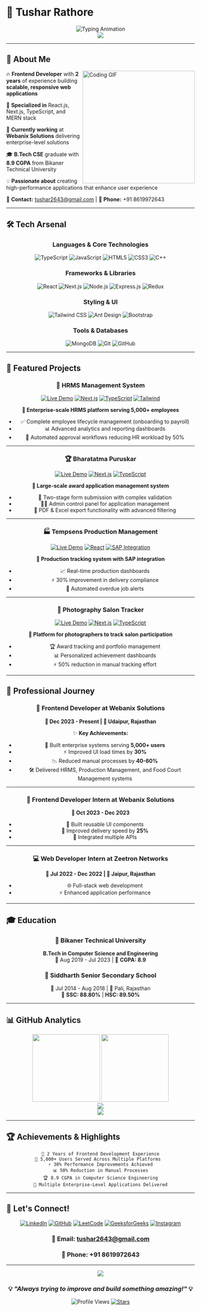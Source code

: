 # 🚀 Tushar Rathore

<div align="center">
  <img src="https://readme-typing-svg.demolab.com?font=Fira+Code&weight=600&size=28&duration=4000&pause=1000&color=00D9FF&center=true&vCenter=true&multiline=true&width=600&height=100&lines=Frontend+Developer+%7C+React+Specialist;Building+Scalable+Web+Applications;MERN+Stack+Developer" alt="Typing Animation" />
</div>

<div align="center">
  <img src="https://capsule-render.vercel.app/api?type=waving&color=gradient&customColorList=6,11,20&height=180&section=header&text=Welcome%20to%20my%20GitHub!&fontSize=42&fontColor=fff&animation=twinkling&fontAlignY=32"/>
</div>

---

## 🎯 **About Me**

<img align="right" alt="Coding GIF" width="300" src="https://raw.githubusercontent.com/abhisheknaiidu/abhisheknaiidu/master/code.gif">

🔥 **Frontend Developer** with **2 years** of experience building **scalable, responsive web applications**

🚀 **Specialized in** React.js, Next.js, TypeScript, and MERN stack

💼 **Currently working** at **Webanix Solutions** delivering enterprise-level solutions

🎓 **B.Tech CSE** graduate with **8.9 CGPA** from Bikaner Technical University

💡 **Passionate about** creating high-performance applications that enhance user experience

📧 **Contact:** tushar2643@gmail.com | 📱 **Phone:** +91 8619972643

---

## 🛠️ **Tech Arsenal**

<div align="center">

### **Languages & Core Technologies**
![TypeScript](https://img.shields.io/badge/TypeScript-007ACC?style=for-the-badge&logo=typescript&logoColor=white)
![JavaScript](https://img.shields.io/badge/JavaScript-F7DF1E?style=for-the-badge&logo=javascript&logoColor=black)
![HTML5](https://img.shields.io/badge/HTML5-E34F26?style=for-the-badge&logo=html5&logoColor=white)
![CSS3](https://img.shields.io/badge/CSS3-1572B6?style=for-the-badge&logo=css3&logoColor=white)
![C++](https://img.shields.io/badge/C++-00599C?style=for-the-badge&logo=cplusplus&logoColor=white)

### **Frameworks & Libraries**
![React](https://img.shields.io/badge/React-61DAFB?style=for-the-badge&logo=react&logoColor=black)
![Next.js](https://img.shields.io/badge/Next.js-000000?style=for-the-badge&logo=nextdotjs&logoColor=white)
![Node.js](https://img.shields.io/badge/Node.js-339933?style=for-the-badge&logo=nodedotjs&logoColor=white)
![Express.js](https://img.shields.io/badge/Express.js-000000?style=for-the-badge&logo=express&logoColor=white)
![Redux](https://img.shields.io/badge/Redux-764ABC?style=for-the-badge&logo=redux&logoColor=white)

### **Styling & UI**
![Tailwind CSS](https://img.shields.io/badge/Tailwind_CSS-38B2AC?style=for-the-badge&logo=tailwind-css&logoColor=white)
![Ant Design](https://img.shields.io/badge/Ant_Design-0170FE?style=for-the-badge&logo=antdesign&logoColor=white)
![Bootstrap](https://img.shields.io/badge/Bootstrap-7952B3?style=for-the-badge&logo=bootstrap&logoColor=white)

### **Tools & Databases**
![MongoDB](https://img.shields.io/badge/MongoDB-47A248?style=for-the-badge&logo=mongodb&logoColor=white)
![Git](https://img.shields.io/badge/Git-F05032?style=for-the-badge&logo=git&logoColor=white)
![GitHub](https://img.shields.io/badge/GitHub-181717?style=for-the-badge&logo=github&logoColor=white)

</div>

---

## 🌟 **Featured Projects**

<div align="center">

### 🏢 **HRMS Management System**
[![Live Demo](https://img.shields.io/badge/🌐_Live_Demo-0078D4?style=for-the-badge)](http://115.241.153.220:10000/login)
[![Next.js](https://img.shields.io/badge/Next.js-000000?style=flat-square&logo=nextdotjs&logoColor=white)](#)
[![TypeScript](https://img.shields.io/badge/TypeScript-007ACC?style=flat-square&logo=typescript&logoColor=white)](#)
[![Tailwind](https://img.shields.io/badge/Tailwind-38B2AC?style=flat-square&logo=tailwind-css&logoColor=white)](#)

**🎯 Enterprise-scale HRMS platform serving 5,000+ employees**
- ✅ Complete employee lifecycle management (onboarding to payroll)
- 📊 Advanced analytics and reporting dashboards
- 🔄 Automated approval workflows reducing HR workload by 50%

---

### 🏆 **Bharatatma Puruskar**
[![Live Demo](https://img.shields.io/badge/🌐_Live_Demo-0078D4?style=for-the-badge)](https://forms.bharatatmapuraskar.org/)
[![Next.js](https://img.shields.io/badge/Next.js-000000?style=flat-square&logo=nextdotjs&logoColor=white)](#)
[![TypeScript](https://img.shields.io/badge/TypeScript-007ACC?style=flat-square&logo=typescript&logoColor=white)](#)

**🎯 Large-scale award application management system**
- 📝 Two-stage form submission with complex validation
- 👨‍💼 Admin control panel for application management
- 📄 PDF & Excel export functionality with advanced filtering

---

### 🏭 **Tempsens Production Management**
[![Live Demo](https://img.shields.io/badge/🌐_Live_Demo-0078D4?style=for-the-badge)](https://tempsensfrontend.paperscissorstone.in/)
[![React](https://img.shields.io/badge/React-61DAFB?style=flat-square&logo=react&logoColor=black)](#)
[![SAP Integration](https://img.shields.io/badge/SAP-0FAAFF?style=flat-square&logo=sap&logoColor=white)](#)

**🎯 Production tracking system with SAP integration**
- 📈 Real-time production dashboards
- ⚡ 30% improvement in delivery compliance
- 🔔 Automated overdue job alerts

---

### 📸 **Photography Salon Tracker**
[![Live Demo](https://img.shields.io/badge/🌐_Live_Demo-0078D4?style=for-the-badge)](https://salonapp.curatedlearn.in/)
[![Next.js](https://img.shields.io/badge/Next.js-000000?style=flat-square&logo=nextdotjs&logoColor=white)](#)
[![TypeScript](https://img.shields.io/badge/TypeScript-007ACC?style=flat-square&logo=typescript&logoColor=white)](#)

**🎯 Platform for photographers to track salon participation**
- 🏆 Award tracking and portfolio management
- 📊 Personalized achievement dashboards
- ⚡ 50% reduction in manual tracking effort

</div>

---

## 💼 **Professional Journey**

<div align="center">

### 🚀 **Frontend Developer** at Webanix Solutions
**📅 Dec 2023 - Present | 📍 Udaipur, Rajasthan**

✨ **Key Achievements:**
- 🎯 Built enterprise systems serving **5,000+ users**
- ⚡ Improved UI load times by **30%**
- 📉 Reduced manual processes by **40-60%**
- 🛠️ Delivered HRMS, Production Management, and Food Court Management systems

---

### 🌱 **Frontend Developer Intern** at Webanix Solutions
**📅 Oct 2023 - Dec 2023**

- 🔧 Built reusable UI components
- 🚀 Improved delivery speed by **25%**
- 🔗 Integrated multiple APIs

---

### 💻 **Web Developer Intern** at Zeetron Networks
**📅 Jul 2022 - Dec 2022 | 📍 Jaipur, Rajasthan**

- 🌐 Full-stack web development
- ⚡ Enhanced application performance

</div>

---

## 🎓 **Education**

<div align="center">

### 🏫 **Bikaner Technical University**
**B.Tech in Computer Science and Engineering**  
📅 Aug 2019 - Jul 2023 | 🎯 **CGPA: 8.9**

### 🏫 **Siddharth Senior Secondary School**
📅 Jul 2014 - Aug 2018 | 📍 Pali, Rajasthan  
🎯 **SSC: 88.80%** | **HSC: 89.50%**

</div>

---

## 📊 **GitHub Analytics**

<div align="center">
  <img height="180em" src="https://github-readme-stats.vercel.app/api?username=tushh-codes&show_icons=true&theme=tokyonight&include_all_commits=true&count_private=true&hide_border=true&bg_color=0D1117&title_color=00D9FF&icon_color=00D9FF&text_color=FFFFFF"/>
  <img height="180em" src="https://github-readme-stats.vercel.app/api/top-langs/?username=tushh-codes&layout=compact&langs_count=8&theme=tokyonight&hide_border=true&bg_color=0D1117&title_color=00D9FF&text_color=FFFFFF"/>
</div>

<div align="center">
  <img src="https://github-readme-streak-stats.herokuapp.com/?user=tushh-codes&theme=tokyonight&hide_border=true&background=0D1117&stroke=00D9FF&ring=00D9FF&fire=FF6B6B&currStreakLabel=FFFFFF&sideNums=FFFFFF&currStreakNum=00D9FF&dates=FFFFFF&sideLabels=00D9FF"/>
</div>

<div align="center">
  <img src="https://github-readme-activity-graph.vercel.app/graph?username=tushh-codes&custom_title=Contribution%20Graph&bg_color=0D1117&color=FFFFFF&line=00D9FF&point=FF6B6B&area_color=00D9FF&title_color=00D9FF&area=true&hide_border=true"/>
</div>

---

## 🏆 **Achievements & Highlights**

<div align="center">

```text
🎯 2 Years of Frontend Development Experience
🚀 5,000+ Users Served Across Multiple Platforms  
⚡ 30% Performance Improvements Achieved
📊 50% Reduction in Manual Processes
🏆 8.9 CGPA in Computer Science Engineering
🌟 Multiple Enterprise-Level Applications Delivered
```

</div>

---

## 🤝 **Let's Connect!**

<div align="center">

[![LinkedIn](https://img.shields.io/badge/LinkedIn-0077B5?style=for-the-badge&logo=linkedin&logoColor=white)](https://linkedin.com/in/tushar1201)
[![GitHub](https://img.shields.io/badge/GitHub-100000?style=for-the-badge&logo=github&logoColor=white)](https://github.com/tushh-codes)
[![LeetCode](https://img.shields.io/badge/LeetCode-FFA116?style=for-the-badge&logo=LeetCode&logoColor=black)](https://leetcode.com/tushh_r)
[![GeeksforGeeks](https://img.shields.io/badge/GeeksforGeeks-298D46?style=for-the-badge&logo=geeksforgeeks&logoColor=white)](https://auth.geeksforgeeks.org/user/_tushh_)
[![Instagram](https://img.shields.io/badge/Instagram-E4405F?style=for-the-badge&logo=instagram&logoColor=white)](https://instagram.com/_tushh.r_)

### 📧 **Email:** [tushar2643@gmail.com](mailto:tushar2643@gmail.com)
### 📱 **Phone:** +91 8619972643

</div>

---

<div align="center">
  <img src="https://capsule-render.vercel.app/api?type=waving&color=gradient&customColorList=6,11,20&height=120&section=footer&fontSize=20&fontColor=fff&animation=twinkling"/>
</div>

<div align="center">
  
### 💡 *"Always trying to improve and build something amazing!"* 💡

![Profile Views](https://komarev.com/ghpvc/?username=tushh-codes&label=Profile%20Views&color=00D9FF&style=for-the-badge)
[![Stars](https://img.shields.io/github/stars/tushh-codes?color=00D9FF&style=for-the-badge&logo=github)](https://github.com/tushh-codes)

</div>
